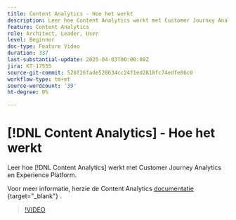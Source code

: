 ```yaml
---
title: Content Analytics - Hoe het werkt
description: Leer hoe Content Analytics werkt met Customer Journey Analytics en Experience Platform.
feature: Content Analytics
role: Architect, Leader, User
level: Beginner
doc-type: Feature Video
duration: 337
last-substantial-update: 2025-04-03T00:00:00Z
jira: KT-17555
source-git-commit: 528f26fade528634cc24f1ed2818fc74edfe86c0
workflow-type: tm+mt
source-wordcount: '39'
ht-degree: 0%

---
```


# [!DNL Content Analytics] - Hoe het werkt

Leer hoe [!DNL Content Analytics] werkt met Customer Journey Analytics en Experience Platform.

Voor meer informatie, herzie de Content Analytics [ documentatie ](https://experienceleague.adobe.com/nl/docs/analytics-platform/using/content-analytics/content-analytics){target="_blank"} .

>[!VIDEO](https://video.tv.adobe.com/v/3457423/?learn=on&enablevpops)
